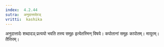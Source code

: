 ```yaml
---
index:  4.2.44
sutra:  अनुदात्तादेरञ्
vritti:  kashika 
---
```


अनुदात्तादेः शब्दादञ् प्रत्ययो भवति तस्य समूहः इत्येतस्मिन् विषये। कपोतानां समूहः कापोतम्। मायूरम्। तैत्तिरम्।

